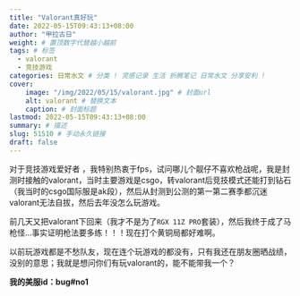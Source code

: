 ```yaml
---
title: "Valorant真好玩"
date: 2022-05-15T09:43:13+08:00
author: "甲拉古日"
weight: # 置顶数字代替越小越前
tags: # 标签
  - valorant
  - 竞技游戏
categories: 日常水文 # 分类 ! 灵感记录 生活 折腾笔记 日常水文 分享安利 !
cover:
    image: "/img/2022/05/15/valorant.jpg" # 封面url
    alt: valorant # 替换文本
    caption: # 封面标题
lastmod: 2022-05-15T09:43:13+08:00
summary: # 描述
slug: 51510 # 手动永久链接
draft: false
---
```


对于竞技游戏爱好者 ，我特别热衷于fps，试问哪儿个靓仔不喜欢枪战呢，我是封测时接触的valorant，当时主要游戏是csgo，转valorant后竞技模式还能打到钻石（我当时的csgo国际服是ak段），然后从封测到公测的第一第二赛季都沉迷valorant无法自拔，然后去年没怎么玩游戏。

前几天又把valorant下回来（我才不是为了`RGX 11Z PRO`套装），然后我终于成了马枪怪...事实证明枪法要多练！！！现在打个黄铜局都好难啊。

以前玩游戏都是不愁队友，现在连个玩游戏的都没有，只有我还在朋友圈晒战绩，没别的意思；我就是想问你们有玩valorant的，能不能带我一个？

**我的美服id：bug#no1**
